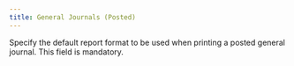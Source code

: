 ```yaml
---
title: General Journals (Posted)
---
```



Specify the default report format to be used when printing a posted general journal. This field is mandatory.
